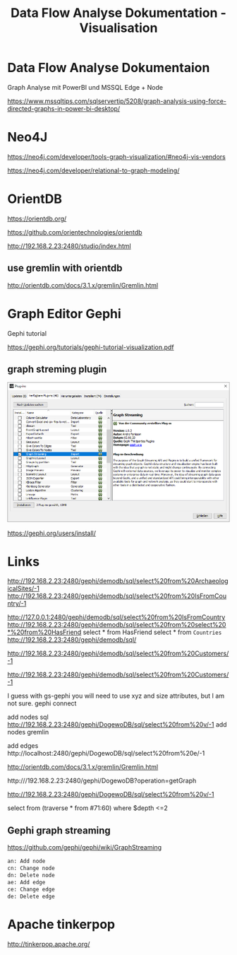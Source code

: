 ﻿---
layout: post
title:  Data Flow Analyse Dokumentation - Visualisation 
categories: []
tags: []
---

# Data Flow Analyse Dokumentaion 

Graph Analyse mit PowerBI und MSSQL Edge + Node 

<https://www.mssqltips.com/sqlservertip/5208/graph-analysis-using-force-directed-graphs-in-power-bi-desktop/> 

# Neo4J

<https://neo4j.com/developer/tools-graph-visualization/#neo4j-vis-vendors>

<https://neo4j.com/developer/relational-to-graph-modeling/>

# OrientDB 

<https://orientdb.org/> 

<https://github.com/orientechnologies/orientdb> 

<http://192.168.2.23:2480/studio/index.html> 

## use gremlin with orientdb 

<http://orientdb.com/docs/3.1.x/gremlin/Gremlin.html> 

# Graph Editor Gephi 

Gephi tutorial 

<https://gephi.org/tutorials/gephi-tutorial-visualization.pdf> 

## graph streming  plugin 

![Graph Streming Plugin File](/pic/graph%20streming%20plugin%20file.png)

<https://gephi.org/users/install/>

# Links

http://192.168.2.23:2480/gephi/demodb/sql/select%20from%20ArchaeologicalSites/-1
http://192.168.2.23:2480/gephi/demodb/sql/select%20from%20IsFromCountry/-1 

http://127.0.0.1:2480/gephi/demodb/sql/select%20from%20IsFromCountry
http://192.168.2.23:2480/gephi/demodb/sql/select%20from%20select%20*%20from%20HasFriend
select * from HasFriend 
select * from `Countries` 
http://192.168.2.23:2480/gephi/demodb/sql/

http://192.168.2.23:2480/gephi/demodb/sql/select%20from%20Customers/-1

http://192.168.2.23:2480/gephi/demodb/sql/select%20from%20Customers/-1


I guess with gs-gephi you will need to use xyz and size attributes, but I am not sure.
gephi connect 

add nodes sql 
http://192.168.2.23:2480/gephi/DogewoDB/sql/select%20from%20v/-1
add nodes gremlin 

add edges 
http://localhost:2480/gephi/DogewoDB/sql/select%20from%20e/-1

http://orientdb.com/docs/3.1.x/gremlin/Gremlin.html

http:///192.168.2.23:2480/gephi/DogewoDB?operation=getGraph

http://192.168.2.23:2480/gephi/DogewoDB/sql/select%20from%20v/-1

select from (traverse * from #71:60) where $depth <=2

## Gephi graph streaming 

https://github.com/gephi/gephi/wiki/GraphStreaming


    an: Add node
    cn: Change node
    dn: Delete node
    ae: Add edge
    ce: Change edge
    de: Delete edge

# Apache tinkerpop 

<http://tinkerpop.apache.org/>


